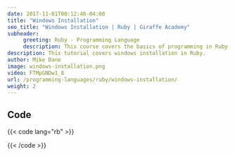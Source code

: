 ```yaml
---
date: 2017-11-01T00:12:40-04:00
title: "Windows Installation"
seo_title: "Windows Installation | Ruby | Giraffe Academy"
subheader:
     greeting: Ruby - Programming Language
     description: This course covers the basics of programming in Ruby. Work your way through the videos and we'll teach you everything you need to know to start your programming journey!
description: This tutorial covers windows installation in Ruby.
author: Mike Dane
image: windows-installation.png
video: FTMpGNDw1_8
url: /programming-languages/ruby/windows-installation/
weight: 2
---
```


## Code

{{< code lang="rb" >}}

{{< /code >}}